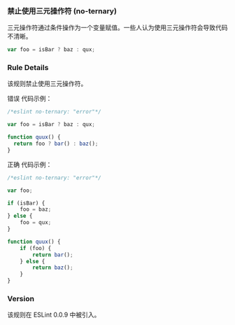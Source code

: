 ### 禁止使用三元操作符 (no-ternary)

三元操作符通过条件操作为一个变量赋值。一些人认为使用三元操作符会导致代码不清晰。
```js
var foo = isBar ? baz : qux;
```

### Rule Details
该规则禁止使用三元操作符。

错误 代码示例：
```js
/*eslint no-ternary: "error"*/

var foo = isBar ? baz : qux;

function quux() {
  return foo ? bar() : baz();
}
```

正确 代码示例：
```js
/*eslint no-ternary: "error"*/

var foo;

if (isBar) {
    foo = baz;
} else {
    foo = qux;
}

function quux() {
    if (foo) {
        return bar();
    } else {
        return baz();
    }
}
```

### Version
该规则在 ESLint 0.0.9 中被引入。
